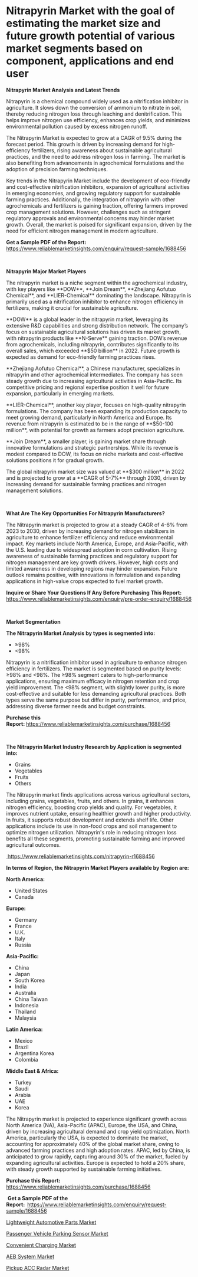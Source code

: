 <p><h1>Nitrapyrin Market with the goal of estimating the market size and future growth potential of various market segments based on component, applications and end user</h1></p><p><strong>Nitrapyrin Market Analysis and Latest Trends</strong></p>
<p><p>Nitrapyrin is a chemical compound widely used as a nitrification inhibitor in agriculture. It slows down the conversion of ammonium to nitrate in soil, thereby reducing nitrogen loss through leaching and denitrification. This helps improve nitrogen use efficiency, enhances crop yields, and minimizes environmental pollution caused by excess nitrogen runoff.</p><p>The Nitrapyrin Market is expected to grow at a CAGR of 9.5% during the forecast period. This growth is driven by increasing demand for high-efficiency fertilizers, rising awareness about sustainable agricultural practices, and the need to address nitrogen loss in farming. The market is also benefiting from advancements in agrochemical formulations and the adoption of precision farming techniques.</p><p>Key trends in the Nitrapyrin Market include the development of eco-friendly and cost-effective nitrification inhibitors, expansion of agricultural activities in emerging economies, and growing regulatory support for sustainable farming practices. Additionally, the integration of nitrapyrin with other agrochemicals and fertilizers is gaining traction, offering farmers improved crop management solutions. However, challenges such as stringent regulatory approvals and environmental concerns may hinder market growth. Overall, the market is poised for significant expansion, driven by the need for efficient nitrogen management in modern agriculture.</p></p>
<p><strong>Get a Sample PDF of the Report:&nbsp;</strong> <a href="https://www.reliablemarketinsights.com/enquiry/request-sample/1688456?utm_campaign=2269&utm_medium=2&utm_source=Github&utm_content=ia&utm_term=25012025&utm_id=nitrapyrin">https://www.reliablemarketinsights.com/enquiry/request-sample/1688456</a></p>
<p>&nbsp;</p>
<p><strong>Nitrapyrin Major Market Players</strong></p>
<p><p>The nitrapyrin market is a niche segment within the agrochemical industry, with key players like **DOW**, **Join Dream**, **Zhejiang Aofutuo Chemical**, and **LIER-Chemical** dominating the landscape. Nitrapyrin is primarily used as a nitrification inhibitor to enhance nitrogen efficiency in fertilizers, making it crucial for sustainable agriculture.</p><p>**DOW** is a global leader in the nitrapyrin market, leveraging its extensive R&D capabilities and strong distribution network. The company’s focus on sustainable agricultural solutions has driven its market growth, with nitrapyrin products like **N-Serve** gaining traction. DOW’s revenue from agrochemicals, including nitrapyrin, contributes significantly to its overall sales, which exceeded **$50 billion** in 2022. Future growth is expected as demand for eco-friendly farming practices rises.</p><p>**Zhejiang Aofutuo Chemical**, a Chinese manufacturer, specializes in nitrapyrin and other agrochemical intermediates. The company has seen steady growth due to increasing agricultural activities in Asia-Pacific. Its competitive pricing and regional expertise position it well for future expansion, particularly in emerging markets.</p><p>**LIER-Chemical**, another key player, focuses on high-quality nitrapyrin formulations. The company has been expanding its production capacity to meet growing demand, particularly in North America and Europe. Its revenue from nitrapyrin is estimated to be in the range of **$50-100 million**, with potential for growth as farmers adopt precision agriculture.</p><p>**Join Dream**, a smaller player, is gaining market share through innovative formulations and strategic partnerships. While its revenue is modest compared to DOW, its focus on niche markets and cost-effective solutions positions it for gradual growth.</p><p>The global nitrapyrin market size was valued at **$300 million** in 2022 and is projected to grow at a **CAGR of 5-7%** through 2030, driven by increasing demand for sustainable farming practices and nitrogen management solutions.</p></p>
<p>&nbsp;</p>
<p><strong>What Are The Key Opportunities For Nitrapyrin Manufacturers?</strong></p>
<p><p>The Nitrapyrin market is projected to grow at a steady CAGR of 4-6% from 2023 to 2030, driven by increasing demand for nitrogen stabilizers in agriculture to enhance fertilizer efficiency and reduce environmental impact. Key markets include North America, Europe, and Asia-Pacific, with the U.S. leading due to widespread adoption in corn cultivation. Rising awareness of sustainable farming practices and regulatory support for nitrogen management are key growth drivers. However, high costs and limited awareness in developing regions may hinder expansion. Future outlook remains positive, with innovations in formulation and expanding applications in high-value crops expected to fuel market growth.</p></p>
<p><strong>Inquire or Share Your Questions If Any Before Purchasing This Report:</strong> <a href="https://www.reliablemarketinsights.com/enquiry/pre-order-enquiry/1688456?utm_campaign=2269&utm_medium=2&utm_source=Github&utm_content=ia&utm_term=25012025&utm_id=nitrapyrin">https://www.reliablemarketinsights.com/enquiry/pre-order-enquiry/1688456</a></p>
<p>&nbsp;</p>
<p><strong>Market Segmentation</strong></p>
<p><strong>The Nitrapyrin Market Analysis by types is segmented into:</strong></p>
<p><ul><li>≥98%</li><li><98%</li></ul></p>
<p><p>Nitrapyrin is a nitrification inhibitor used in agriculture to enhance nitrogen efficiency in fertilizers. The market is segmented based on purity levels: ≥98% and <98%. The ≥98% segment caters to high-performance applications, ensuring maximum efficacy in nitrogen retention and crop yield improvement. The <98% segment, with slightly lower purity, is more cost-effective and suitable for less demanding agricultural practices. Both types serve the same purpose but differ in purity, performance, and price, addressing diverse farmer needs and budget constraints.</p></p>
<p><strong>Purchase this Report:&nbsp;</strong><a href="https://www.reliablemarketinsights.com/purchase/1688456?utm_campaign=2269&utm_medium=2&utm_source=Github&utm_content=ia&utm_term=25012025&utm_id=nitrapyrin">https://www.reliablemarketinsights.com/purchase/1688456</a></p>
<p>&nbsp;</p>
<p><strong>The Nitrapyrin Market Industry Research by Application is segmented into:</strong></p>
<p><ul><li>Grains</li><li>Vegetables</li><li>Fruits</li><li>Others</li></ul></p>
<p><p>The Nitrapyrin market finds applications across various agricultural sectors, including grains, vegetables, fruits, and others. In grains, it enhances nitrogen efficiency, boosting crop yields and quality. For vegetables, it improves nutrient uptake, ensuring healthier growth and higher productivity. In fruits, it supports robust development and extends shelf life. Other applications include its use in non-food crops and soil management to optimize nitrogen utilization. Nitrapyrin's role in reducing nitrogen loss benefits all these segments, promoting sustainable farming and improved agricultural outcomes.</p></p>
<p><a href="https://www.reliablemarketinsights.com/nitrapyrin-r1688456?utm_campaign=2269&utm_medium=2&utm_source=Github&utm_content=ia&utm_term=25012025&utm_id=nitrapyrin">&nbsp;https://www.reliablemarketinsights.com/nitrapyrin-r1688456</a></p>
<p><strong>In terms of Region, the Nitrapyrin Market Players available by Region are:</strong></p>
<p>
    <p> <strong> North America: </strong>
        <ul>
            <li>United States</li>
            <li>Canada</li>
        </ul>
        </p> 
    <p> <strong> Europe: </strong>
        <ul>
            <li>Germany</li>
            <li>France</li>
            <li>U.K.</li>
            <li>Italy</li>
            <li>Russia</li>
        </ul>
        </p> 
    <p> <strong> Asia-Pacific: </strong>
        <ul>
            <li>China</li>
            <li>Japan</li>
            <li>South Korea</li>
            <li>India</li>
            <li>Australia</li>
            <li>China Taiwan</li>
            <li>Indonesia</li>
            <li>Thailand</li>
            <li>Malaysia</li>
        </ul>
        </p> 
    <p> <strong> Latin America: </strong>
        <ul>
            <li>Mexico</li>
            <li>Brazil</li>
            <li>Argentina Korea</li>
            <li>Colombia</li>
        </ul>
        </p> 
    <p> <strong> Middle East & Africa: </strong>
        <ul>
            <li>Turkey</li>
            <li>Saudi</li>
            <li>Arabia</li>
            <li>UAE</li>
            <li>Korea</li>
        </ul>
    </p>
    </p>
<p><p>The Nitrapyrin market is projected to experience significant growth across North America (NA), Asia-Pacific (APAC), Europe, the USA, and China, driven by increasing agricultural demand and crop yield optimization. North America, particularly the USA, is expected to dominate the market, accounting for approximately 40% of the global market share, owing to advanced farming practices and high adoption rates. APAC, led by China, is anticipated to grow rapidly, capturing around 30% of the market, fueled by expanding agricultural activities. Europe is expected to hold a 20% share, with steady growth supported by sustainable farming initiatives.</p></p>
<p><strong>Purchase this Report: </strong><a href="https://www.reliablemarketinsights.com/purchase/1688456?utm_campaign=2269&utm_medium=2&utm_source=Github&utm_content=ia&utm_term=25012025&utm_id=nitrapyrin">https://www.reliablemarketinsights.com/purchase/1688456</a></p>
<p>&nbsp;<strong>Get a Sample PDF of the Report:&nbsp;&nbsp;</strong><a href="https://www.reliablemarketinsights.com/enquiry/request-sample/1688456?utm_campaign=2269&utm_medium=2&utm_source=Github&utm_content=ia&utm_term=25012025&utm_id=nitrapyrin">https://www.reliablemarketinsights.com/enquiry/request-sample/1688456</a></p>
<p><strong></strong></p>
<p><p><a href="https://www.linkedin.com/pulse/lightweight-automotive-parts-market-characterized-rapid-xtksf?utm_campaign=2269&utm_medium=2&utm_source=Github&utm_content=ia&utm_term=25012025&utm_id=nitrapyrin">Lightweight Automotive Parts Market</a></p><p><a href="https://www.linkedin.com/pulse/investigating-passenger-vehicle-parking-sensor-market-ffocf?utm_campaign=2269&utm_medium=2&utm_source=Github&utm_content=ia&utm_term=25012025&utm_id=nitrapyrin">Passenger Vehicle Parking Sensor Market</a></p><p><a href="https://www.linkedin.com/pulse/comprehensive-convenient-charging-market-report-size-hoebc?utm_campaign=2269&utm_medium=2&utm_source=Github&utm_content=ia&utm_term=25012025&utm_id=nitrapyrin">Convenient Charging Market</a></p><p><a href="https://www.linkedin.com/pulse/aeb-system-market-outlook-anticipated-growth-projected-cagr-111-uungc?utm_campaign=2269&utm_medium=2&utm_source=Github&utm_content=ia&utm_term=25012025&utm_id=nitrapyrin">AEB System Market</a></p><p><a href="https://www.linkedin.com/pulse/revenue-insights-pickup-acc-radar-market-projected-11-8jrlf?utm_campaign=2269&utm_medium=2&utm_source=Github&utm_content=ia&utm_term=25012025&utm_id=nitrapyrin">Pickup ACC Radar Market</a></p></p>